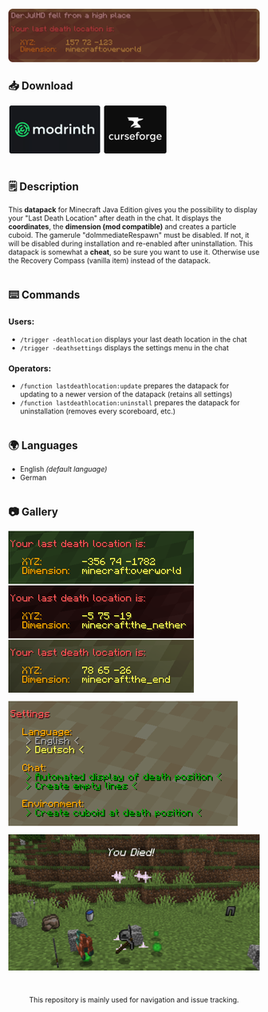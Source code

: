![Last Death Location Banner](banner.png)

## 📥 Download
[<img src="modrinth.png" height="100">](https://modrinth.com/datapack/last-death-location)
[<img src="curseforge.png" height="100">](https://curseforge.com/minecraft/texture-packs/last-death-location)
<br></br>

## 🗒️ Description
This **datapack** for Minecraft Java Edition gives you the possibility to display your "Last Death Location" after death in the chat. It displays the **coordinates**, the **dimension (mod compatible)** and creates a particle cuboid. The gamerule "doImmediateRespawn" must be disabled. If not, it will be disabled during installation and re-enabled after uninstallation. This datapack is somewhat a **cheat**, so be sure you want to use it. Otherwise use the Recovery Compass (vanilla item) instead of the datapack.
<br/><br/>

## ⌨️ Commands
### Users:
- `/trigger -deathlocation` displays your last death location in the chat
- `/trigger -deathsettings` displays the settings menu in the chat
### Operators:
- `/function lastdeathlocation:update` prepares the datapack for updating to a newer version of the datapack (retains all settings)
- `/function lastdeathlocation:uninstall` prepares the datapack for uninstallation (removes every scoreboard, etc.)
<br/><br/>

## 🌍 Languages
- English *(default language)*
- German
<br/><br/>

## 📷 Gallery
![Message for Overworld Death](overworld.png)
![Message for Nether Death](the_nether.png)
![Message for End Death](the_end.png)

![Settings Menu](settings.png)

![Death Location](location.png)
<br></br>

##
<center><p>This repository is mainly used for navigation and issue tracking.</p></center>

